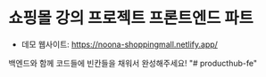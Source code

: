 # 쇼핑몰 강의 프로젝트 프론트엔드 파트 

* 데모 웹사이트: https://noona-shoppingmall.netlify.app/

백엔드와 함께 코드들에 빈칸들을 채워서 완성해주세요!
"# producthub-fe" 
